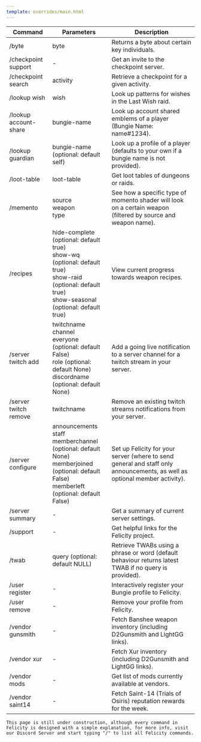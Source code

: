 ```yaml
---
template: overrides/main.html
---
```

    
| **Command**           	| **Parameters**                                                                                                                                             	| **Description**                                                                                                            	|
|-----------------------	|------------------------------------------------------------------------------------------------------------------------------------------------------------	|----------------------------------------------------------------------------------------------------------------------------	|
| /byte                 	| byte                                                                                                                                                       	| Returns a byte about certain key individuals.                                                                              	|
| /checkpoint support   	| -                                                                                                                                                          	| Get an invite to the checkpoint server.                                                                                    	|
| /checkpoint search    	| activity                                                                                                                                                   	| Retrieve a checkpoint for a given activity.                                                                                	|
| /lookup wish          	| wish                                                                                                                                                       	| Look up patterns for wishes in the Last Wish raid.                                                                         	|
| /lookup account-share 	| bungie-name                                                                                                                                                	| Look up account shared emblems of a player (Bungie Name: name#1234).                                                       	|
| /lookup guardian      	| bungie-name (optional: default self)                                                                                                                       	| Look up a profile of a player (defaults to your own if a bungie name is not provided).                                     	|
| /loot-table           	| loot-table                                                                                                                                                 	| Get loot tables of dungeons or raids.                                                                                      	|
| /memento              	| source<br>weapon<br>type                                                                                                                                   	| See how a specific type of momento shader will look on a certain weapon (filtered by source and weapon name).              	|
| /recipes              	| hide-complete (optional: default true)<br>show-wq (optional: default true)<br>show-raid (optional: default true)<br>show-seasonal (optional: default true) 	| View current progress towards weapon recipes.                                                                              	|
| /server twitch add    	| twitchname<br>channel<br>everyone (optional: default False)<br>role (optional: default None)<br>discordname (optional: default None)                       	| Add a going live notification to a server channel for a twitch stream in your server.                                      	|
| /server twitch remove 	| twitchname                                                                                                                                                 	| Remove an existing twitch streams notifications from your server.                                                          	|
| /server configure     	| announcements<br>staff<br>memberchannel (optional: default None)<br>memberjoined (optional: default False)<br>memberleft (optional: default False)         	| Set up Felicity for your server (where to send general and staff only announcements, as well as optional member activity). 	|
| /server summary       	| -                                                                                                                                                          	| Get a summary of current server settings.                                                                                  	|
| /support              	| -                                                                                                                                                          	| Get helpful links for the Felicity project.                                                                                	|
| /twab                 	| query (optional: default NULL)                                                                                                                             	| Retrieve TWABs using a phrase or word (default behaviour returns latest TWAB if no query is provided).                     	|
| /user register        	| -                                                                                                                                                          	| Interactively register your Bungie profile to Felicity.                                                                    	|
| /user remove          	| -                                                                                                                                                          	| Remove your profile from Felicity.                                                                                         	|
| /vendor gunsmith      	| -                                                                                                                                                          	| Fetch Banshee weapon inventory (including D2Gunsmith and LightGG links).                                                   	|
| /vendor xur           	| -                                                                                                                                                          	| Fetch Xur inventory (including D2Gunsmith and LightGG links).                                                              	|
| /vendor mods          	| -                                                                                                                                                          	| Get list of mods currently available at vendors.                                                                           	|
| /vendor saint14       	| -                                                                                                                                                          	| Fetch Saint-14 (Trials of Osiris) reputation rewards for the week.                                                         	|

    This page is still under construction, although every command in Felicity is designed with a simple explanation, for more info, visit our Discord Server and start typing "/" to list all Felicity commands.
